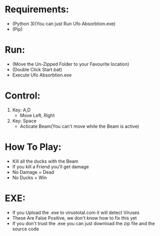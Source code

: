 # Requirements:
- (Python 3)(You can just Run Ufo Absorbtion.exe)
- (Pip)

# Run:
- (Move the Un-Zipped Folder to your Favourite location)
- (Double Click Start.bat)
- Execute Ufo Absorbtion.exe

# Control:
1. Key: A,D
    - Move Left, Right
2. Key: Space
    - Acticate Beam(You can't move while the Beam is active)

# How To Play:
- Kill all the ducks with the Beam
- If you kill a Friend you'll get damage
- No Damage = Dead
- No Ducks = Win

# EXE:
- If you Upload the .exe to virustotal.com it will detect Viruses
- These Are False Positive, we don't know how to fix this yet
- If you don't trust the .exe you can just download the zip file and the source code